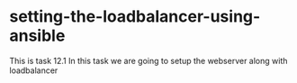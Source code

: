 # setting-the-loadbalancer-using-ansible
This is task 12.1 
In this task we are going to setup the webserver along with loadbalancer
